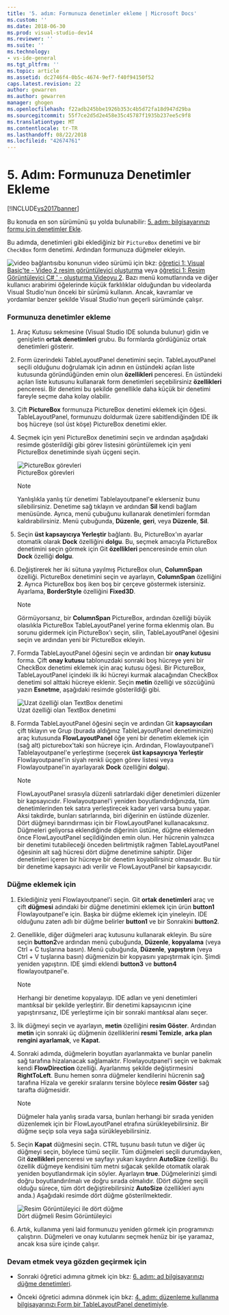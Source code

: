 ```yaml
---
title: '5. adım: Formunuza denetimler ekleme | Microsoft Docs'
ms.custom: ''
ms.date: 2018-06-30
ms.prod: visual-studio-dev14
ms.reviewer: ''
ms.suite: ''
ms.technology:
- vs-ide-general
ms.tgt_pltfrm: ''
ms.topic: article
ms.assetid: dc2746f4-0b5c-4674-9ef7-f40f94150f52
caps.latest.revision: 22
author: gewarren
ms.author: gewarren
manager: ghogen
ms.openlocfilehash: f22adb245bbe1926b353c4b5d72fa18d947d29ba
ms.sourcegitcommit: 55f7ce2d5d2e458e35c45787f1935b237ee5c9f8
ms.translationtype: MT
ms.contentlocale: tr-TR
ms.lasthandoff: 08/22/2018
ms.locfileid: "42674761"
---
```

# <a name="step-5-add-controls-to-your-form"></a>5. Adım: Formunuza Denetimler Ekleme
[!INCLUDE[vs2017banner](../includes/vs2017banner.md)]

Bu konuda en son sürümünü şu yolda bulunabilir: [5. adım: bilgisayarınızı formu için denetimler Ekle](https://docs.microsoft.com/visualstudio/ide/step-5-add-controls-to-your-form).  
  
Bu adımda, denetimleri gibi eklediğiniz bir `PictureBox` denetimi ve bir `CheckBox` form denetimi. Ardından formunuza düğmeler ekleyin.  
  
 ![video bağlantısı](../data-tools/media/playvideo.gif "PlayVideo")bu konunun video sürümü için bkz: [öğretici 1: Visual Basic'te - Video 2 resim görüntüleyici oluşturma](http://go.microsoft.com/fwlink/?LinkId=205211) veya [öğretici 1: Resim Görüntüleyici C# ' - oluşturma Videoyu 2](http://go.microsoft.com/fwlink/?LinkId=205200). Bazı menü komutlarında ve diğer kullanıcı arabirimi öğelerinde küçük farklılıklar olduğundan bu videolarda Visual Studio'nun önceki bir sürümü kullanın. Ancak, kavramlar ve yordamlar benzer şekilde Visual Studio'nun geçerli sürümünde çalışır.  
  
### <a name="to-add-controls-to-your-form"></a>Formunuza denetimler ekleme  
  
1.  Araç Kutusu sekmesine (Visual Studio IDE solunda bulunur) gidin ve genişletin **ortak denetimleri** grubu. Bu formlarda gördüğünüz ortak denetimleri gösterir.  
  
2.  Form üzerindeki TableLayoutPanel denetimini seçin. TableLayoutPanel seçili olduğunu doğrulamak için adının en üstündeki açılan liste kutusunda göründüğünden emin olun **özellikleri** penceresi. En üstündeki açılan liste kutusunu kullanarak form denetimleri seçebilirsiniz **özellikleri** penceresi. Bir denetimi bu şekilde genellikle daha küçük bir denetimi fareyle seçme daha kolay olabilir.  
  
3.  Çift **PictureBox** formunuza PictureBox denetimi eklemek için öğesi. TableLayoutPanel, formunuzu doldurmak üzere sabitlendiğinden IDE ilk boş hücreye (sol üst köşe) PictureBox denetimi ekler.  
  
4.  Seçmek için yeni PictureBox denetimini seçin ve ardından aşağıdaki resimde gösterildiği gibi görev listesini görüntülemek için yeni PictureBox denetiminde siyah üçgeni seçin.  
  
     ![PictureBox görevleri](../ide/media/express-pictureboxtasks.png "Express_PictureBoxTasks")  
PictureBox görevleri  
  
    > [!NOTE]
    >  Yanlışlıkla yanlış tür denetimi Tablelayoutpanel'e eklerseniz bunu silebilirsiniz. Denetime sağ tıklayın ve ardından **Sil** kendi bağlam menüsünde. Ayrıca, menü çubuğunu kullanarak denetimleri formdan kaldırabilirsiniz. Menü çubuğunda, **Düzenle**, **geri**, veya **Düzenle**, **Sil**.  
  
5.  Seçin **üst kapsayıcıya Yerleştir** bağlantı. Bu, PictureBox'ın ayarlar otomatik olarak **Dock** özelliğini **dolgu**. Bu, seçmek amacıyla PictureBox denetimini seçin görmek için Git **özellikleri** penceresinde emin olun **Dock** özelliği **dolgu**.  
  
6.  Değiştirerek her iki sütuna yayılmış PictureBox olun, **ColumnSpan** özelliği. PictureBox denetimini seçin ve ayarlayın, **ColumnSpan** özelliğini **2**. Ayrıca PictureBox boş iken boş bir çerçeve göstermek istersiniz. Ayarlama, **BorderStyle** özelliğini **Fixed3D**.  
  
    > [!NOTE]
    >  Görmüyorsanız, bir **ColumnSpan** PictureBox, ardından özelliği büyük olasılıkla PictureBox TableLayoutPanel yerine forma eklenmiş olan. Bu sorunu gidermek için PictureBox'ı seçin, silin, TableLayoutPanel öğesini seçin ve ardından yeni bir PictureBox ekleyin.  
  
7.  Formda TableLayoutPanel öğesini seçin ve ardından bir **onay kutusu** forma. Çift **onay kutusu** tablonuzdaki sonraki boş hücreye yeni bir CheckBox denetimi eklemek için araç kutusu öğesi. Bir PictureBox, TableLayoutPanel içindeki ilk iki hücreyi kurmak alacağından CheckBox denetimi sol alttaki hücreye eklenir. Seçin **metin** özelliği ve sözcüğünü yazın **Esnetme**, aşağıdaki resimde gösterildiği gibi.  
  
     ![Uzat özelliği olan TextBox denetimi](../ide/media/express-pictureviewercheckbox.png "Express_PictureViewerCheckbox")  
Uzat özelliği olan TextBox denetimi  
  
8.  Formda TableLayoutPanel öğesini seçin ve ardından Git **kapsayıcıları** çift tıklayın ve Grup (burada aldığınız TableLayoutPanel denetiminizin) araç kutusunda **FlowLayoutPanel** öğe yeni bir denetim eklemek için (sağ alt) picturebox'taki son hücreye için. Ardından, Flowlayoutpanel'i Tablelayoutpanel'e yerleştirme (seçerek **üst kapsayıcıya Yerleştir** Flowlayoutpanel'in siyah renkli üçgen görev listesi veya Flowlayoutpanel'in ayarlayarak **Dock** özelliğini **dolgu**).  
  
    > [!NOTE]
    >  FlowLayoutPanel sırasıyla düzenli satırlardaki diğer denetimleri düzenler bir kapsayıcıdır. Flowlayoutpanel'i yeniden boyutlandırdığınızda, tüm denetimlerinden tek satıra yerleştirecek kadar yeri varsa bunu yapar. Aksi takdirde, bunları satırlarında, biri diğerinin en üstünde düzenler. Dört düğmeyi barındırması için bir FlowLayoutPanel kullanacaksınız. Düğmeleri geliyorsa eklendiğinde diğerinin üstüne, düğme eklemeden önce FlowLayoutPanel seçildiğinden emin olun. Her hücrenin yalnızca bir denetimi tutabileceği önceden belirtmiştik rağmen TableLayoutPanel öğesinin alt sağ hücresi dört düğme denetimine sahiptir. Diğer denetimleri içeren bir hücreye bir denetim koyabilirsiniz olmasıdır. Bu tür bir denetime kapsayıcı adı verilir ve FlowLayoutPanel bir kapsayıcıdır.  
  
### <a name="to-add-buttons"></a>Düğme eklemek için  
  
1.  Eklediğiniz yeni Flowlayoutpanel'i seçin. Git **ortak denetimleri** araç ve çift **düğmesi** adındaki bir düğme denetimini eklemek için ürün **button1** Flowlayoutpanel'e için. Başka bir düğme eklemek için yineleyin. IDE olduğunu zaten adlı bir düğme belirler **button1** ve bir Sonrakini **button2**.  
  
2.  Genellikle, diğer düğmeleri araç kutusunu kullanarak ekleyin. Bu süre seçin **button2**ve ardından menü çubuğunda, **Düzenle**, **kopyalama** (veya Ctrl + C tuşlarına basın). Menü çubuğunda, **Düzenle**, **yapıştırın** (veya Ctrl + V tuşlarına basın) düğmenizin bir kopyasını yapıştırmak için. Şimdi yeniden yapıştırın. IDE şimdi eklendi **button3** ve **button4** flowlayoutpanel'e.  
  
    > [!NOTE]
    >  Herhangi bir denetime kopyalayıp. IDE adları ve yeni denetimleri mantıksal bir şekilde yerleştirir. Bir denetimi kapsayıcının içine yapıştırırsanız, IDE yerleştirme için bir sonraki mantıksal alanı seçer.  
  
3.  İlk düğmeyi seçin ve ayarlayın, **metin** özelliğini **resim Göster**. Ardından **metin** için sonraki üç düğmenin özelliklerini **resmi Temizle**, **arka plan rengini ayarlamak**, ve **Kapat**.  
  
4.  Sonraki adımda, düğmelerin boyutları ayarlanmakta ve bunlar panelin sağ tarafına hizalanacak sağlamaktır. Flowlayoutpanel'i seçin ve bakmak kendi **FlowDirection** özelliği. Ayarlanmış şekilde değiştirmesini **RightToLeft**. Bunu hemen sonra düğmeler kendilerini hücrenin sağ tarafına Hizala ve gerekir sıralarını tersine böylece **resim Göster** sağ tarafta düğmesidir.  
  
    > [!NOTE]
    >  Düğmeler hala yanlış sırada varsa, bunları herhangi bir sırada yeniden düzenlemek için bir FlowLayoutPanel etrafına sürükleyebilirsiniz. Bir düğme seçip sola veya sağa sürükleyebilirsiniz.  
  
5.  Seçin **Kapat** düğmesini seçin. CTRL tuşunu basılı tutun ve diğer üç düğmeyi seçin, böylece tümü seçilir. Tüm düğmeleri seçili durumdayken, Git **özellikleri** penceresi ve sayfayı yukarı kaydırın **AutoSize** özelliği. Bu özellik düğmeye kendisini tüm metni sığacak şekilde otomatik olarak yeniden boyutlandırmak için söyler. Ayarlayın **true**. Düğmelerinizi şimdi doğru boyutlandırılmalı ve doğru sırada olmalıdır. (Dört düğme seçili olduğu sürece, tüm dört değiştirebilirsiniz **AutoSize** özellikleri aynı anda.) Aşağıdaki resimde dört düğme gösterilmektedir.  
  
     ![Resim Görüntüleyici ile dört düğme](../ide/media/express-autosize.png "Express_AutoSize")  
Dört düğmeli Resim Görüntüleyici  
  
6.  Artık, kullanıma yeni laid formunuzu yeniden görmek için programınızı çalıştırın. Düğmeleri ve onay kutularını seçmek henüz bir işe yaramaz, ancak kısa süre içinde çalışır.  
  
### <a name="to-continue-or-review"></a>Devam etmek veya gözden geçirmek için  
  
-   Sonraki öğretici adımına gitmek için bkz: [6. adım: ad bilgisayarınızı düğme denetimleri](../ide/step-6-name-your-button-controls.md).  
  
-   Önceki öğretici adımına dönmek için bkz: [4. adım: düzenleme kullanıma bilgisayarınızı Form bir TableLayoutPanel denetimiyle](../ide/step-4-lay-out-your-form-with-a-tablelayoutpanel-control.md).



